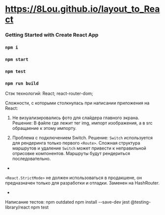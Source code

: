 # https://8Lou.github.io/layout_to_React

### Getting Started with Create React App

### `npm i`
### `npm start`
### `npm test`
### `npm run build`

Стэк технологий:
React; react-router-dom; 

Сложности, с которыми столкнулась при написании приложения на React:
1. Не визуализировались фото для слайдера главного экрана.
Решение: 
В файле где лежит тег img, импорт изображения, а в src обращаение к этому импорту.

2. Проблема с подключением Switch.
Решение: 
`Switch` используется для рендеринга только первого `<Route>`. Сложная структура маршрутов и удаление `Switch` может привести к неправильной отрисовке компонентов. Маршруты будут рендериться последовательно.

-
`<React.StrictMode>` не должен использоваться в продакшене, он предназначен только для разработки и отладки. Заменен на HashRouter.

-
Написание тестов:
npm outdated
npm install --save-dev jest @testing-library/react
npm test